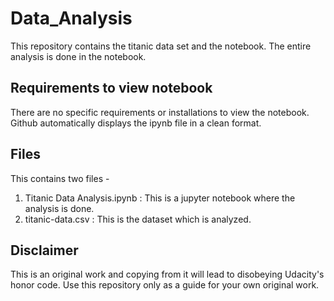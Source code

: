 # Data_Analysis
This repository contains the titanic data set and the notebook.
The entire analysis is done in the notebook.

## Requirements to view notebook
There are no specific requirements or installations to view the notebook. Github
automatically displays the ipynb file in a clean format.

## Files
This contains two files - 
1. Titanic Data Analysis.ipynb : This is a jupyter notebook where the analysis is done.
2. titanic-data.csv : This is the dataset which is analyzed.

## Disclaimer
This is an original work and copying from it will lead to disobeying Udacity's honor code.
Use this repository only as a guide for your own original work.
